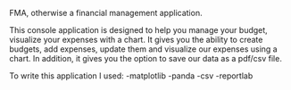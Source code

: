 FMA, otherwise a financial management application.

This console application is designed to help you manage your budget,
visualize your expenses with a chart.
It gives you the ability to create budgets, add expenses, update them and visualize our expenses using a chart.
In addition, it gives you the option to save our data as a pdf/csv file.

To write this application I used:
-matplotlib
-panda
-csv
-reportlab

